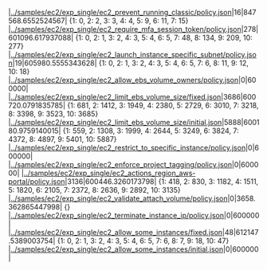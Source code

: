|[../samples/ec2/exp_single/ec2_prevent_running_classic/policy.json](../samples/ec2/exp_single/ec2_prevent_running_classic/policy.json)|16|847568.6552524567|
{1: 0, 2: 2, 3: 3, 4: 4, 5: 9, 6: 11, 7: 15}
|[../samples/ec2/exp_single/ec2_require_mfa_session_token/policy.json](../samples/ec2/exp_single/ec2_require_mfa_session_token/policy.json)|278|601096.617937088|
{1: 0, 2: 1, 3: 2, 4: 3, 5: 4, 6: 5, 7: 48, 8: 134, 9: 209, 10: 277}
|[../samples/ec2/exp_single/ec2_launch_instance_specific_subnet/policy.json](../samples/ec2/exp_single/ec2_launch_instance_specific_subnet/policy.json)|19|605980.5555343628|
{1: 0, 2: 1, 3: 2, 4: 3, 5: 4, 6: 5, 7: 6, 8: 11, 9: 12, 10: 18}
|[../samples/ec2/exp_single/ec2_allow_ebs_volume_owners/policy.json](../samples/ec2/exp_single/ec2_allow_ebs_volume_owners/policy.json)|0|600000|
|[../samples/ec2/exp_single/ec2_limit_ebs_volume_size/fixed.json](../samples/ec2/exp_single/ec2_limit_ebs_volume_size/fixed.json)|3686|600720.0791835785|
{1: 681, 2: 1412, 3: 1949, 4: 2380, 5: 2729, 6: 3010, 7: 3218, 8: 3398, 9: 3523, 10: 3685}
|[../samples/ec2/exp_single/ec2_limit_ebs_volume_size/initial.json](../samples/ec2/exp_single/ec2_limit_ebs_volume_size/initial.json)|5888|600180.9759140015|
{1: 559, 2: 1308, 3: 1999, 4: 2644, 5: 3249, 6: 3824, 7: 4372, 8: 4897, 9: 5401, 10: 5887}
|[../samples/ec2/exp_single/ec2_restrict_to_specific_instance/policy.json](../samples/ec2/exp_single/ec2_restrict_to_specific_instance/policy.json)|0|600000|
|[../samples/ec2/exp_single/ec2_enforce_project_tagging/policy.json](../samples/ec2/exp_single/ec2_enforce_project_tagging/policy.json)|0|600000|
|[../samples/ec2/exp_single/ec2_actions_region_aws-portal/policy.json](../samples/ec2/exp_single/ec2_actions_region_aws-portal/policy.json)|3136|600446.3260173798|
{1: 418, 2: 830, 3: 1182, 4: 1511, 5: 1820, 6: 2105, 7: 2372, 8: 2636, 9: 2892, 10: 3135}
|[../samples/ec2/exp_single/ec2_validate_attach_volume/policy.json](../samples/ec2/exp_single/ec2_validate_attach_volume/policy.json)|0|3658.362865447998|
{}
|[../samples/ec2/exp_single/ec2_terminate_instance_ip/policy.json](../samples/ec2/exp_single/ec2_terminate_instance_ip/policy.json)|0|600000|
|[../samples/ec2/exp_single/ec2_allow_some_instances/fixed.json](../samples/ec2/exp_single/ec2_allow_some_instances/fixed.json)|48|612147.5389003754|
{1: 0, 2: 1, 3: 2, 4: 3, 5: 4, 6: 5, 7: 6, 8: 7, 9: 18, 10: 47}
|[../samples/ec2/exp_single/ec2_allow_some_instances/initial.json](../samples/ec2/exp_single/ec2_allow_some_instances/initial.json)|0|600000|
